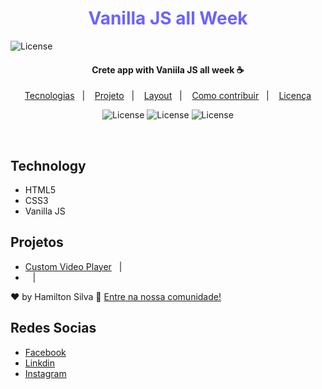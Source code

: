 <h1 align="center">
    <span style="color: rgb(108, 99, 255);">Vanilla JS all Week </span>
</h1>
<img alt="License" src="./public/vj.png">
<h4 align="center">
   Crete app with Vaniila JS all week  ☕
</h4>


<p align="center">
  <a href="#uniplace-tecnologias">Tecnologias</a>&nbsp;&nbsp;&nbsp;|&nbsp;&nbsp;&nbsp;
  <a href="#-projeto">Projeto</a>&nbsp;&nbsp;&nbsp;|&nbsp;&nbsp;&nbsp;
  <a href="#-layout">Layout</a>&nbsp;&nbsp;&nbsp;|&nbsp;&nbsp;&nbsp;
  <a href="#-como-contribuir">Como contribuir</a>&nbsp;&nbsp;&nbsp;|&nbsp;&nbsp;&nbsp;
  <a href="#memo-licença">Licença</a>
</p>
<p align="center">
 <img alt="License" src="https://img.shields.io/badge/C.O.S.A-Community-blue">

<img alt="License" src="https://img.shields.io/badge/license-MIT-brightgreen">
<img alt="License" src="https://img.shields.io/badge/Version-2.0-brightgreen">

</p>
<br>


## Technology 
* HTML5
* CSS3
* Vanilla JS

## Projetos
* <a href="https://tiohs.github.io/Projects-With-Vanilla-JavaScript/Custom%20Video%20Player%20%20HTML5%20Video%20API/">Custom Video Player</a>&nbsp;&nbsp;&nbsp;|&nbsp;&nbsp;&nbsp;
* <a href="https://tiohs.github.io/Projects-With-Vanilla-JavaScript/NewYear/"></a>&nbsp;&nbsp;&nbsp;|&nbsp;&nbsp;&nbsp;


♥ by Hamilton Silva :wave: [Entre na nossa comunidade!](https://www.facebook.com/groups/2330277530393634)

## Redes Socias 
- [Facebook](https://www.facebook.com/tiohs.u)
- [Linkdin](https://www.linkedin.com/in/tiohs)
- [Instagram](https://www.instagram.com/tiohs.u/)
